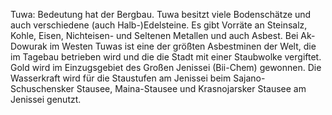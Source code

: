 Tuwa: Bedeutung hat der Bergbau. Tuwa besitzt viele Bodenschätze und auch verschiedene (auch Halb-)Edelsteine. Es gibt Vorräte an Steinsalz, Kohle, Eisen, Nichteisen- und Seltenen Metallen und auch Asbest. Bei Ak-Dowurak im Westen Tuwas ist eine der größten Asbestminen der Welt, die im Tagebau betrieben wird und die die Stadt mit einer Staubwolke vergiftet. Gold wird im Einzugsgebiet des Großen Jenissei (Bii-Chem) gewonnen. Die Wasserkraft wird für die Staustufen am Jenissei beim Sajano-Schuschensker Stausee, Maina-Stausee und Krasnojarsker Stausee am Jenissei genutzt.
